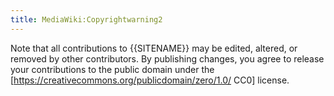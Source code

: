 ```yaml
---
title: MediaWiki:Copyrightwarning2
---
```


Note that all contributions to {{SITENAME}} may be edited, altered, or removed by other contributors. By publishing changes, you agree to release your contributions to the public domain under the [https://creativecommons.org/publicdomain/zero/1.0/ CC0] license.<!--, or under the [https://creativecommons.org/licenses/by/4.0/ CC BY 4.0] license. You agree that a hyperlink or URL is sufficient attribution under the Creative Commons license.-->